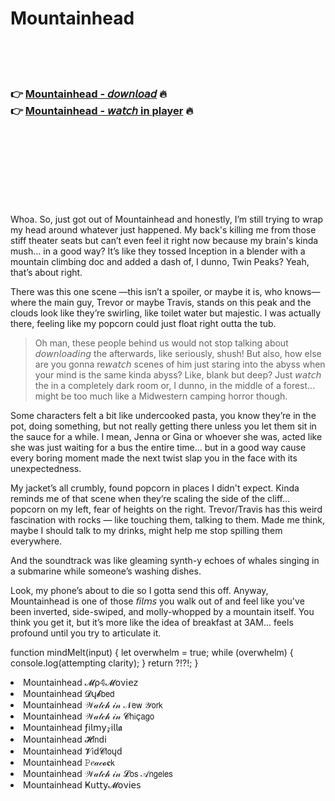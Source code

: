 <h1>Mountainhead</h1>

<br><br><br>

<h3>👉 <a href="https://Daryls-tesrunadig1981.github.io/lepgiwzeaa/">Mountainhead - 𝘥𝘰𝘸𝘯𝘭𝘰𝘢𝘥</a> 🔥<br>
👉 <a href="https://Daryls-tesrunadig1981.github.io/lepgiwzeaa/">Mountainhead - 𝘸𝘢𝘵𝘤𝘩 in player</a> 🔥
</h3>



<br><br><br><br><br><br><br>


Whoa. So, just got out of Mountainhead and honestly, I’m still trying to wrap my head around whatever just happened. My back's killing me from those stiff theater seats but can’t even feel it right now because my brain's kinda mush... in a good way? It’s like they tossed Inception in a blender with a mountain climbing doc and added a dash of, I dunno, Twin Peaks? Yeah, that’s about right.

There was this one scene —this isn’t a spoiler, or maybe it is, who knows— where the main guy, Trevor or maybe Travis, stands on this peak and the clouds look like they’re swirling, like toilet water but majestic. I was actually there, feeling like my popcorn could just float right outta the tub.

> Oh man, these people behind us would not stop talking about 𝘥𝘰𝘸𝘯𝘭𝘰𝘢𝘥𝘪𝘯𝘨 the   afterwards, like seriously, shush! But also, how else are you gonna re𝘸𝘢𝘵𝘤𝘩 scenes of him just staring into the abyss when your mind is the same kinda abyss? Like, blank but deep? Just 𝘸𝘢𝘵𝘤𝘩 the   in a completely dark room or, I dunno, in the middle of a forest... might be too much like a Midwestern camping horror though.

Some characters felt a bit like undercooked pasta, you know they’re in the pot, doing something, but not really getting there unless you let them sit in the sauce for a while. I mean, Jenna or Gina or whoever she was, acted like she was just waiting for a bus the entire time... but in a good way cause every boring moment made the next twist slap you in the face with its unexpectedness.

My jacket’s all crumbly, found popcorn in places I didn't expect. Kinda reminds me of that scene when they’re scaling the side of the cliff... popcorn on my left, fear of heights on the right. Trevor/Travis has this weird fascination with rocks — like touching them, talking to them. Made me think, maybe I should talk to my drinks, might help me stop spilling them everywhere.

And the soundtrack was like gleaming synth-y echoes of whales singing in a submarine while someone’s washing dishes.

Look, my phone’s about to die so I gotta send this off. Anyway, Mountainhead is one of those 𝘧𝘪𝘭𝘮𝘴 you walk out of and feel like you've been inverted, side-swiped, and molly-whopped by a mountain itself. You think you get it, but it’s more like the idea of breakfast at 3AM... feels profound until you try to articulate it.

function mindMelt(input) {
  let overwhelm = true;
  while (overwhelm) {
    console.log(attempting clarity);
  }
  return ?!?!;
}

<li>Mountainhead 𝓜ρ𝟜𝓜𝗈ν𝗂𝖾𝗓</li>
<li>Mountainhead 𝓓ų𝓫𝖻𝖾𝖽</li>
<li>Mountainhead 𝒲𝒶𝓉𝒸𝒽 𝒾𝓃 𝒩𝖾𝗐 𝒴𝗈𝗋𝗄</li>
<li>Mountainhead 𝒲𝒶𝓉𝒸𝒽 𝒾𝓃 𝓒𝗁𝗂ç𝖺𝗀𝗈</li>
<li>Mountainhead ƒ𝗂𝗅𝗆𝗒𝓏𝗂𝗅𝗅𝖆</li>
<li>Mountainhead 𝓗𝗂𝗇ԁ𝗂</li>
<li>Mountainhead 𝓥𝗂ԁ𝓒𝗅𝗈ųԁ</li>
<li>Mountainhead 𝙿𝑒𝒶𝒸𝓸𝐜𝗄</li>
<li>Mountainhead 𝒲𝒶𝓉𝒸𝒽 𝒾𝓃 𝓛𝗈𝗌 𝒜𝗇𝗀𝖾𝗅𝖾𝗌</li>
<li>Mountainhead Ҝ𝗎𝗍𝗍𝗒𝓜𝗈ν𝗂𝖾𝗌</li>
